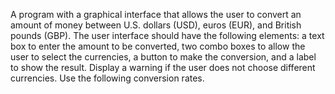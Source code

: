 
A program with a graphical interface that allows the user to convert 
an amount of money between U.S. dollars (USD), euros (EUR), and 
British pounds (GBP). The user interface should have the following 
elements: a text box to enter the amount to be converted, two combo boxes 
to allow the user to select the currencies, a button to make the conversion, 
and a label to show the result. Display a warning if the user does not choose 
different currencies. Use the following conversion rates.
